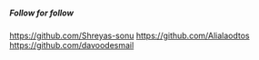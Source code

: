 
##### Follow for follow

https://github.com/Shreyas-sonu
https://github.com/Alialaodtos
https://github.com/davoodesmail

